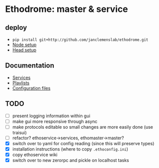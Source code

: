 # Ethodrome: master & service

## deploy
- `pip install git+http://github.com/janclemenslab/ethodrome.git`
- [Node setup](https://github.com/janclemenslab/ethoservice/wiki/Node-setup)
- [Head setup](https://github.com/janclemenslab/ethoservice/wiki/Head-setup)

## Documentation
- [Services](https://github.com/janclemenslab/ethoservice/wiki/Services)
- [Playlists](https://github.com/janclemenslab/ethoservice/wiki/Playlists)
- [Configuration files](https://github.com/janclemenslab/ethoconfig)

## TODO
- [ ] present logging information within gui
- [ ] make gui more responsive through async
- [ ] make protocols editable so small changes are more easily done (use traisui)
- [ ] refactor? ethoservice->services, ethomaster->master?
- [x] switch over to yaml for config reading (since this will preserve types)
- [x] installation instructions (where to copy `.ethoconfig.ini`)
- [x] copy ethoservice wiki
- [x] switch over to new zerorpc and pickle on localhost tasks
